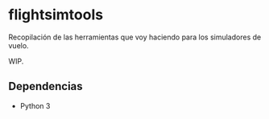 # flightsimtools
Recopilación de las herramientas que voy haciendo para los simuladores de vuelo.

WIP.

## Dependencias

 * Python 3
